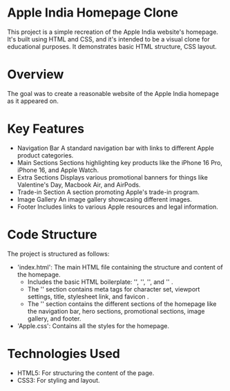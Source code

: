 # Apple India Homepage Clone
This project is a simple recreation of the Apple India website's homepage. It's built using HTML and CSS, and it's intended to be a visual clone for educational purposes. 
It demonstrates basic HTML structure, CSS layout.

# Overview
The goal was to create a reasonable website of the Apple India homepage as it appeared on.

# Key Features
*   Navigation Bar         A standard navigation bar with links to different Apple product categories.
*   Main Sections          Sections highlighting key products like the iPhone 16 Pro, iPhone 16, and Apple Watch.
*   Extra Sections         Displays various promotional banners for things like Valentine's Day, Macbook Air, and AirPods.
*   Trade-in Section       A section promoting Apple's trade-in program.
*   Image Gallery          An image gallery showcasing different images.
*   Footer                 Includes links to various Apple resources and legal information.

# Code Structure
The project is structured as follows:
*   'index.html':  The main HTML file containing the structure and content of the homepage.
    *   Includes the basic HTML boilerplate: '<!DOCTYPE html>', '<html lang="en">', '<head>', and '<body>' .
    *   The '<head>' section contains meta tags for character set, viewport settings, title, stylesheet link, and favicon .
    *   The '<body>' section contains the different sections of the homepage like the navigation bar, hero sections, promotional sections, image gallery, and footer.
*   'Apple.css': Contains all the styles for the homepage.

# Technologies Used
*   HTML5: For structuring the content of the page.
*   CSS3: For styling and layout.

